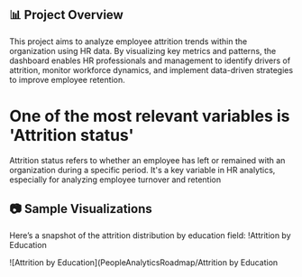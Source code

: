 ## 📊 Project Overview
This project aims to analyze employee attrition trends within the organization using HR data. By visualizing key metrics and patterns, the dashboard enables HR professionals and management to identify drivers of attrition, monitor workforce dynamics, and implement data-driven strategies to improve employee retention.

# One of the most relevant variables is 'Attrition status'
Attrition status refers to whether an employee has left or remained with an organization during a specific period. It's a key variable in HR analytics, especially for analyzing employee turnover and retention

## 📷 Sample Visualizations
Here’s a snapshot of the attrition distribution by education field:
!Attrition by Education


![Attrition by Education](PeopleAnalyticsRoadmap/Attrition by Education
